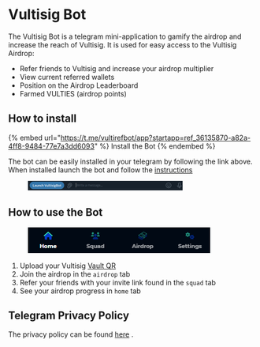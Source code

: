# Vultisig Bot

The Vultisig Bot is a telegram mini-application to gamify the airdrop and increase the reach of Vultisig. It is used for easy access to the Vultisig Airdrop:

* Refer friends to Vultisig and increase your airdrop multiplier
* View current referred wallets
* Position on the Airdrop Leaderboard
* Farmed VULTIES (airdrop points)

## How to install

{% embed url="https://t.me/vultirefbot/app?startapp=ref_36135870-a82a-4ff8-9484-77e7a3dd6093" %}
Install the Bot
{% endembed %}

The bot can be easily installed in your telegram by following the link above.\
When installed launch the bot and follow the [instructions](vultisig-bot.md#how-to-use-the-bot)

<figure><img src="../.gitbook/assets/image (2).png" alt="" width="314"><figcaption></figcaption></figure>

## How to use the Bot

<figure><img src="../.gitbook/assets/image (1) (1).png" alt=""><figcaption></figcaption></figure>

1. Upload your Vultisig [Vault QR](../vultisig-vault-user-actions/managing-your-vault/vault-qr.md)
2. Join the airdrop in the `airdrop` tab
3. Refer your friends with your invite link found in the `squad` tab
4. See your airdrop progress in `home` tab

## Telegram Privacy Policy&#x20;

The privacy policy can be found [here](https://telegram.org/privacy-tpa) .

